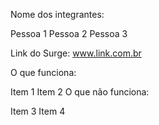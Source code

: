 Nome dos integrantes:

Pessoa 1
Pessoa 2
Pessoa 3

Link do Surge: www.link.com.br

O que funciona:

Item 1
Item 2
O que não funciona:

Item 3
Item 4
